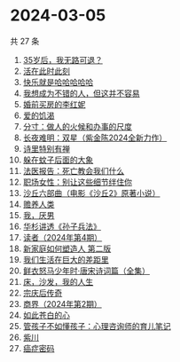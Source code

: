 # 2024-03-05

共 27 条

<!-- BEGIN WEREAD -->
<!-- 最后更新时间 2024-03-05 15:01:07 +0800 -->
1. [35岁后，我无路可退？](https://weread.qq.com/web/bookDetail/3ec32660813ab898eg0136a2)
1. [活在此时此刻](https://weread.qq.com/web/bookDetail/e283207071728722e28cb43)
1. [快乐就是哈哈哈哈哈](https://weread.qq.com/web/bookDetail/0c632db0813ab708ag0170b2)
1. [我想成为不错的人，但这并不容易](https://weread.qq.com/web/bookDetail/45f32de0813ab898cg01475d)
1. [婚前买房的李红妮](https://weread.qq.com/web/bookDetail/a56323f0813ab8752g01251c)
1. [爱的饥渴](https://weread.qq.com/web/bookDetail/97d32bd0813ab67dag015a37)
1. [分寸：做人的火候和办事的尺度](https://weread.qq.com/web/bookDetail/ab1324c054d509ab1a81372)
1. [长夜难明：双星（紫金陈2024全新力作）](https://weread.qq.com/web/bookDetail/b5632fe0813ab88a5g014348)
1. [诗里特别有禅](https://weread.qq.com/web/bookDetail/ef432df0534c9bef4915ebb)
1. [躲在蚊子后面的大象](https://weread.qq.com/web/bookDetail/bfc32800813ab883bg0165f3)
1. [法医报告：死亡教会我们什么](https://weread.qq.com/web/bookDetail/dd9322c071ca61afdd9b4d0)
1. [职场女性：别让这些细节绊住你](https://weread.qq.com/web/bookDetail/9d832b2072a730499d822df)
1. [沙丘六部曲（电影《沙丘2》原著小说）](https://weread.qq.com/web/bookDetail/a7b321607199d7fba7bb736)
1. [赡养人类](https://weread.qq.com/web/bookDetail/a783203071eb6320a789765)
1. [我，厌男](https://weread.qq.com/web/bookDetail/7f6326d0813ab88afg0193bb)
1. [华杉讲透《孙子兵法》](https://weread.qq.com/web/bookDetail/df53233058b19fdf50fa893)
1. [读者（2024年第4期）](https://weread.qq.com/web/bookDetail/a5032df0813ab8896g017451)
1. [新家庭如何塑造人 第二版](https://weread.qq.com/web/bookDetail/af932e80813ab8887g0103bf)
1. [我们生活在巨大的差距里](https://weread.qq.com/web/bookDetail/286329405b40f728668c477)
1. [鲜衣怒马少年时·唐宋诗词篇（全集）](https://weread.qq.com/web/bookDetail/7cf3229072740bd97cf161e)
1. [床，沙发，我的人生](https://weread.qq.com/web/bookDetail/41632490813ab824eg015667)
1. [宗庆后传奇](https://weread.qq.com/web/bookDetail/60f326c071bf486560f0928)
1. [商界（2024年第2期）](https://weread.qq.com/web/bookDetail/82832a70813ab8974g0137cc)
1. [如此苍白的心](https://weread.qq.com/web/bookDetail/8a9323f0813ab79bcg0116ff)
1. [管孩子不如懂孩子：心理咨询师的育儿笔记](https://weread.qq.com/web/bookDetail/b5b32f10718cfa8db5ba023)
1. [紫川](https://weread.qq.com/web/bookDetail/826325d05810ef82650f829)
1. [癌症密码](https://weread.qq.com/web/bookDetail/2f9321a0813ab8226g017fe6)
<!-- END WEREAD -->